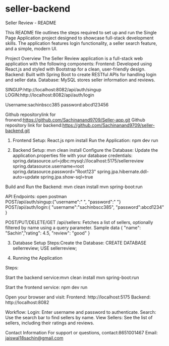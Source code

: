 # seller-backend
Seller Review  - README

This README file outlines the steps required to set up and run the Single Page Application  project designed to showcase full-stack development skills. The application features login functionality, a seller search feature, and a simple, modern UI.

Project Overview
The Seller Review application  is a full-stack web application with the following components:
Frontend: Developed using React.js and styled with Bootstrap for a clean, user-friendly design.
Backend: Built with Spring Boot to create RESTful APIs for handling   login and seller data.
Database: MySQL stores seller information and reviews.

SINGUP:http://localhost:8082/api/auth/singup
LOGIN:http://localhost:8082/api/auth/login

Username:sachinbscc385
password:abcd123456

Github repositorylink for fronend:https://github.com/Sachinanand9709/Seller-app.git
Github repository link for backend:https://github.com/Sachinanand9709/seller-backend.git

1. Frontend Setup:  React.js 
   npm install
   Run the Application: npm dev run

3. Backend Setup:  mvn clean install
Configure the Database:
Update the application.properties file with your database credentials:
spring.datasource.url=jdbc:mysql://localhost:5175/sellerreview
spring.datasource.username=root
spring.datasource.password="Root123"
spring.jpa.hibernate.ddl-auto=update
spring.jpa.show-sql=true

Build and Run the Backend:
mvn clean install
mvn spring-boot:run

API Endpoints: open postman  
POST/api/auth/singup:{"username":" ", "password":" "}
POST/api/auth/login:{ "username":"sachinbscc385",
                        "password":abcd1234" }

POST/PUT/DELETE/GET /api/sellers: Fetches a list of sellers, optionally filtered by name using a query parameter.
Sample  data  { "name": "Sachin","rating": 4.5, "review": "good" }


3. Database Setup
Steps:Create the Database:
CREATE DATABASE sellerreview;
USE sellerreview;

4. Running the Application

Steps:

Start the backend service:mvn clean install
mvn spring-boot:run

Start the frontend service:
npm dev run 

Open your browser and visit:
Frontend: http://localhost:5175
Backend: http://localhost:8082

Workflow:
Login: Enter username and password to authenticate.
Search: Use the search bar to find sellers by name.
View Sellers: See the list of sellers, including their ratings and reviews.


Contact Information
For support or questions, 
contact:8651001467
Email: jaiswal18sachin@gmail.com




